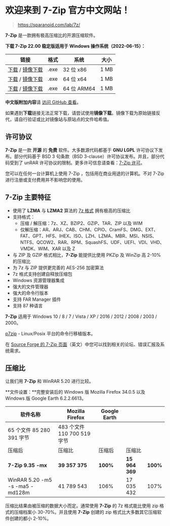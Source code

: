 # 欢迎来到 7-Zip 官方中文网站！

> https://sparanoid.com/lab/7z/

**7-Zip** 是一款拥有极高压缩比的开源压缩软件。

**下载 7-Zip 22.00 稳定版适用于 Windows 操作系统（2022-06-15）：**

| 链接                                                         | 格式 | 系统        | 大小 |
| ------------------------------------------------------------ | ---- | ----------- | ---- |
| [下载](https://www.7-zip.org/a/7z2200.exe) / [镜像下载](https://experiments-alicdn.sparanoid.net/7z/7z2200.exe) | .exe | 32 位 x86   | 1 MB |
| [下载](https://www.7-zip.org/a/7z2200-x64.exe) / [镜像下载](https://experiments-alicdn.sparanoid.net/7z/7z2200-x64.exe) | .exe | 64 位 x64   | 1 MB |
| [下载](https://www.7-zip.org/a/7z2200-arm64.exe) / [镜像下载](https://experiments-alicdn.sparanoid.net/7z/7z2200-arm64.exe) | .exe | 64 位 ARM64 | 1 MB |

**中文版附加内容**请 [访问 GitHub 查看](https://github.com/sparanoid/7z)。

如果遇到**下载**链接无法正常下载，请尝试使用**镜像下载**。镜像下载为原始链接反代，请自行验证或比对镜像站与原站点的文件哈希值。

## 许可协议

**7-Zip** 是一款 **开源** 的 **免费** 软件。大多数源代码都基于 **GNU LGPL** 许可协议下发布。部分代码基于 BSD 3 句条款（BSD 3-clause）许可协议发布。并且，部分代码受到了 unRAR 许可协议的限制。更多许可信息请查看：[7-Zip 许可](https://github.com/sparanoid/7z/blob/master/zh-cn/License.txt)。

您可以在任何一台计算机上使用 7-Zip ，包括用在商业用途的计算机。不对 7-Zip 进行注册或支付费用并不影响您的使用。

## 7-Zip 主要特征

- 使用了 **LZMA** 与 **LZMA2** 算法的 [7z 格式](https://sparanoid.com/lab/7z/7z.html) 拥有极高的压缩比
- 支持格式：
  - 压缩 / 解压缩：7z、XZ、BZIP2、GZIP、TAR、ZIP 以及 WIM
  - 仅解压缩：AR、ARJ、CAB、CHM、CPIO、CramFS、DMG、EXT、FAT、GPT、HFS、IHEX、ISO、LZH、LZMA、MBR、MSI、NSIS、NTFS、QCOW2、RAR、RPM、SquashFS、UDF、UEFI、VDI、VHD、VMDK、WIM、XAR 以及 Z
- 与 ZIP 及 GZIP 格式相比，**7-Zip** 能提供比使用 PKZip 及 WinZip 高 2-10% 的压缩比
- 为 7z 与 ZIP 提供更完善的 AES-256 加密算法
- 7z 格式支持创建自释放压缩包
- Windows 资源管理器集成
- 强大的文件管理器
- 强大的命令行版本
- 支持 FAR Manager 插件
- 支持 87 种语言

**7-Zip** 适用于 Windows 10 / 8 / 7 / Vista / XP / 2016 / 2012 / 2008 / 2003 / 2000。

[p7zip](https://sourceforge.net/projects/p7zip/) - Linux/Posix 平台的命令行移植版本。

在 [Source Forge 的 7-Zip 页面](https://sourceforge.net/projects/sevenzip/)（英文）中您可以找到相关的论坛、错误汇报及系统需求。

## 压缩比

让我们用 **7-Zip** 和 WinRAR 5.20 进行比较。

**文件设置：**完整安装后的 Windows 版 Mozilla Firefox 34.0.5 以及 Windows 版 Google Earth 6.2.2.6613。

| 软件名称                        | Mozilla Firefox             | Google Earth |                |          |
| ------------------------------- | --------------------------- | ------------ | -------------- | -------- |
| 65 个文件 85 280 391 字节       | 483 个文件 110 700 519 字节 |              |                |          |
| 压缩后                          | 压缩比                      | 压缩后       | 压缩比         |          |
| **7-Zip 9.35 -mx**              | **39 357 375**              | **100%**     | **15 964 369** | **100%** |
| WinRAR 5.20 -m5 -s -ma5 -md128m | 41 789 543                  | 106%         | 17 035 432     | 107%     |

压缩比结果由被压缩的数据大小而定。通常使用 **7-Zip** 的 7z 格式能比使用 zip 格式的压缩档案小 30-70%。并且使用 **7-Zip** 创建的 zip 格式比大多数其它压缩软件创建的都小 2-10%。